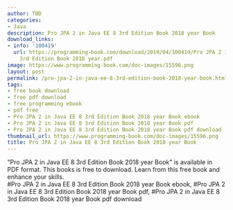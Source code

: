 ```yaml
---
author: TBD
categories:
- Java
description: Pro JPA 2 in Java EE 8 3rd Edition Book 2018 year Book
download_links:
- info: '100419'
  url: https://programming-book.com/download/2019/04/100419/Pro JPA 2 in Java EE 8
    3rd Edition Book 2018 year.pdf
image: https://www.programming-book.com/doc-images/15596.png
layout: post
permalink: /pro-jpa-2-in-java-ee-8-3rd-edition-book-2018-year-book.html
tags:
- free book download
- free pdf download
- free programming ebook
- pdf free
- Pro JPA 2 in Java EE 8 3rd Edition Book 2018 year Book ebook
- Pro JPA 2 in Java EE 8 3rd Edition Book 2018 year Book pdf
- Pro JPA 2 in Java EE 8 3rd Edition Book 2018 year Book pdf download
thumbnail_url: https://www.programming-book.com/doc-images/15596.png
title: Pro JPA 2 in Java EE 8 3rd Edition Book 2018 year Book
---
```


 
<div class="item-desc text-justify">
  "Pro JPA 2 in Java EE 8 3rd Edition Book 2018 year Book" is available in PDF format. This books is free to download. Learn from this free book and enhance your skills.
  <br>
  #Pro JPA 2 in Java EE 8 3rd Edition Book 2018 year Book ebook, #Pro JPA 2 in Java EE 8 3rd Edition Book 2018 year Book pdf, #Pro JPA 2 in Java EE 8 3rd Edition Book 2018 year Book pdf download
</div>